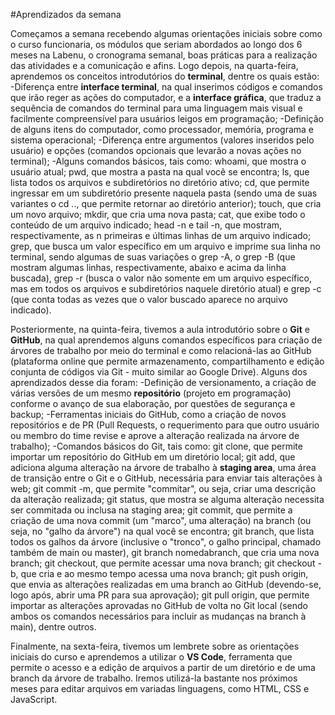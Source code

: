 #Aprendizados da semana

Começamos a semana recebendo algumas orientações iniciais sobre como o curso funcionaria, os módulos que seriam abordados ao longo dos 6 meses na Labenu, o cronograma semanal, boas práticas para a realização das atividades e a comunicação e afins. Logo depois, na quarta-feira, aprendemos os conceitos introdutórios do **terminal**, dentre os quais estão:
-Diferença entre **interface terminal**, na qual inserimos códigos e comandos que irão reger as ações do computador, e a **interface gráfica**, que traduz a sequência de comandos do terminal para uma linguagem mais visual e facilmente compreensível para usuários leigos em programação;
-Definição de alguns itens do computador, como processador, memória, programa e sistema operacional;
-Diferença entre argumentos (valores inseridos pelo usuário) e opções (comandos opcionais que levarão a novas ações no terminal);
-Alguns comandos básicos, tais como: whoami, que mostra o usuário atual; pwd, que mostra a pasta na qual você se encontra; ls, que lista todos os arquivos e subdiretórios no diretório ativo; cd, que permite ingressar em um subdiretório presente naquela pasta (sendo uma de suas variantes o cd .., que permite retornar ao diretório anterior); touch, que cria um novo arquivo; mkdir, que cria uma nova pasta; cat, que exibe todo o conteúdo de um arquivo indicado; head -n e tail -n, que mostram, respectivamente, as n primeiras e últimas linhas de um arquivo indicado; grep, que busca um valor específico em um arquivo e imprime sua linha no terminal, sendo algumas de suas variações o grep -A, o grep -B (que mostram algumas linhas, respectivamente, abaixo e acima da linha buscada), grep -r (busca o valor não somente em um arquivo específico, mas em todos os arquivos e subdiretórios naquele diretório atual) e grep -c (que conta todas as vezes que o valor buscado aparece no arquivo indicado).

Posteriormente, na quinta-feira, tivemos a aula introdutório sobre o **Git** e **GitHub**, na qual aprendemos alguns comandos específicos para criação de árvores de trabalho por meio do terminal e como relacioná-las ao GitHub (plataforma online que permite armazenamento, compartilhamento e edição conjunta de códigos via Git - muito similar ao Google Drive). Alguns dos aprendizados desse dia foram:
-Definição de versionamento, a criação de várias versões de um mesmo **repositório** (projeto em programação) conforme o avanço de sua elaboração, por questões de segurança e backup;
-Ferramentas iniciais do GitHub, como a criação de novos repositórios e de PR (Pull Requests, o requerimento para que outro usuário ou membro do time revise e aprove a alteração realizada na árvore de trabalho);
-Comandos básicos do Git, tais como: git clone, que permite importar um repositório do GitHub em um diretório local; git add, que adiciona alguma alteração na árvore de trabalho à **staging area**, uma área de transição entre o Git e o GitHub, necessária para enviar tais alterações à web; git commit -m, que permite "commitar", ou seja, criar uma descrição da alteração realizada; git status, que mostra se alguma alteração necessita ser commitada ou inclusa na staging area; git commit, que permite a criação de uma nova commit (um "marco", uma alteração) na branch (ou seja, no "galho da árvore") na qual você se encontra; git branch, que lista todos os galhos da árvore (inclusive o "tronco", o galho principal, chamado também de main ou master), git branch nomedabranch, que cria uma nova branch; git checkout, que permite acessar uma nova branch; git checkout -b, que cria e ao mesmo tempo acessa uma nova branch; git push origin, que envia as alterações realizadas em uma branch ao GitHub (devendo-se, logo após, abrir uma PR para sua aprovação); git pull origin, que permite importar as alterações aprovadas no GitHub de volta no Git local (sendo ambos os comandos necessários para incluir as mudanças na branch à main), dentre outros.

Finalmente, na sexta-feira, tivemos um lembrete sobre as orientações iniciais do curso e aprendemos a utilizar o **VS Code**, ferramenta que permite o acesso e a edição de arquivos a partir de um diretório e de uma branch da árvore de trabalho. Iremos utilizá-la bastante nos próximos meses para editar arquivos em variadas linguagens, como HTML, CSS e JavaScript. 